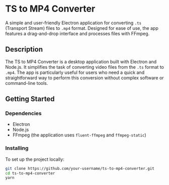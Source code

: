# TS to MP4 Converter

A simple and user-friendly Electron application for converting `.ts` (Transport Stream) files to `.mp4` format. Designed for ease of use, the app features a drag-and-drop interface and processes files with FFmpeg.

## Description

The TS to MP4 Converter is a desktop application built with Electron and Node.js. It simplifies the task of converting video files from the `.ts` format to `.mp4`. The app is particularly useful for users who need a quick and straightforward way to perform this conversion without complex software or command-line tools.

## Getting Started

### Dependencies

- Electron
- Node.js
- FFmpeg (the application uses `fluent-ffmpeg` and `ffmpeg-static`)

### Installing

To set up the project locally:

```bash
git clone https://github.com/your-username/ts-to-mp4-converter.git
cd ts-to-mp4-converter
yarn
